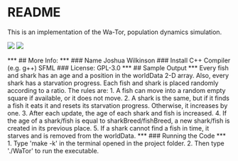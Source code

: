 # README
This is an implementation of the Wa-Tor, population dynamics simulation.
<p float="left">
<a><img src="https://img.shields.io/badge/Language-C++-blue"></a>
<a><img src="https://img.shields.io/badge/version-1.0-red"></a>
</p>
***
## More Info:
***
### Name
Joshua Wilkinson
### Install
C++ Compiler (e.g. g++) SFML
### License:
GPL-3.0
***
## Sample Output
***
Every fish and shark has an age and a position in the worldData 2-D array. Also, every shark has a starvation
progress. Each fish and shark is placed randomly according to a ratio. The rules are:
1. A fish can move into a random empty square if available, or it does not move.
2. A shark is the same, but if it finds a fish it eats it and resets its starvation progress. Otherwise, it increases by one.
3. After each update, the age of each shark and fish is increased.
4. If the age of a shark/fish is equal to sharkBreed/fishBreed, a new shark/fish is created in its previous place.
5. If a shark cannot find a fish in time, it starves and is removed from the worldData.
***
### Running the Code
***
1. Type 'make -k' in the terminal opened in the project folder.
2. Then type './WaTor' to run the executable.
